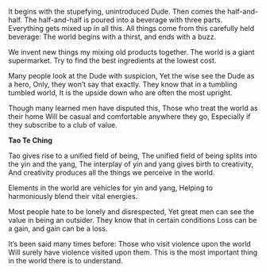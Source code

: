 It begins with the stupefying, unintroduced Dude.
Then comes the half-and-half.
The half-and-half is poured into a beverage with three parts.
Everything gets mixed up in all this.
All things come from this carefully held beverage:
The world begins with a thirst, and ends with a buzz.

We invent new things my mixing old products together.
The world is a giant supermarket.
Try to find the best ingredients at the lowest cost.

Many people look at the Dude with suspicion,
Yet the wise see the Dude as a hero,
Only, they won’t say that exactly.
They know that in a tumbling tumbled world,
It is the upside down who are often the most upright.

Though many learned men have disputed this,
Those who treat the world as their home
Will be casual and comfortable anywhere they go,
Especially if they subscribe to a club of value.

**Tao Te Ching**

Tao gives rise to a unified field of being,
The unified field of being splits into the yin and the yang,
The interplay of yin and yang gives birth to creativity,
And creativity produces all the things we perceive in the world.

Elements in the world are vehicles for yin and yang,
Helping to harmoniously blend their vital energies.

Most people hate to be lonely and disrespected,
Yet great men can see the value in being an outsider.
They know that in certain conditions
Loss can be a gain, and gain can be a loss.

It’s been said many times before:
Those who visit violence upon the world
Will surely have violence visited upon them.
This is the most important thing in the world there is to understand.